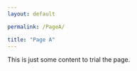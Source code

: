 ```yaml
---
layout: default

permalink: /PageA/

title: "Page A"
---
```



This is just some content to trial the page.

